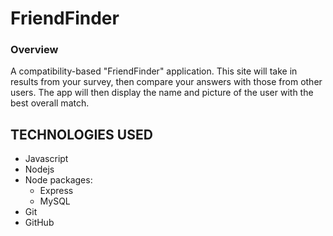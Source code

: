 # FriendFinder

### Overview

A compatibility-based "FriendFinder" application. This site will take in results from your survey, then compare your answers with those from other users. The app will then display the name and picture of the user with the best overall match.

## TECHNOLOGIES USED
* Javascript
* Nodejs
* Node packages:
    * Express
    * MySQL
* Git
* GitHub